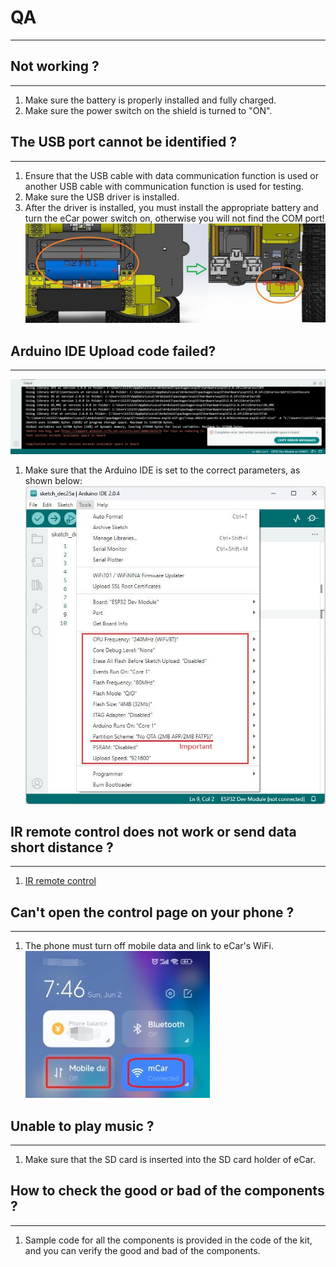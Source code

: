 # QA    
----------

## Not working ?   
---------------- 
1. Make sure the battery is properly installed and fully charged.    
2. Make sure the power switch on the shield is turned to "ON".  

## The USB port cannot be identified ?    
--------------------------------------
1. Ensure that the USB cable with data communication function is used or another USB cable with communication function is used for testing.    
2. Make sure the USB driver is installed.       
3. After the driver is installed, you must install the appropriate battery and turn the eCar power switch on, otherwise you will not find the COM port!               
![img](../_static/qa/img/2img.jpg)                  

## Arduino IDE Upload code failed?            
----------------------------------       
![img](../_static/qa/img/3img.jpg)           
1. Make sure that the Arduino IDE is set to the correct parameters, as shown below:          
![img](../_static/qa/img/4img.jpg)          

## IR remote control does not work or send data short distance ?
----------------------------------------------------------------    
1. <a href="https://docs.mosiwi.com/en/latest/outsourcing/nec_ir_remote_control/nec_ir_remote_control.html#notes" target="_blank">IR remote control</a>    

## Can't open the control page on your phone ?  
-------------------------
1. The phone must turn off mobile data and link to eCar's WiFi.   
![img](../_static/qa/img/1img.jpg)

## Unable to play music ?  
-------------------------
1. Make sure that the SD card is inserted into the SD card holder of eCar.     

## How to check the good or bad of the components ?      
---------------------------------------------------  
1. Sample code for all the components is provided in the code of the kit, and you can verify the good and bad of the components.     



